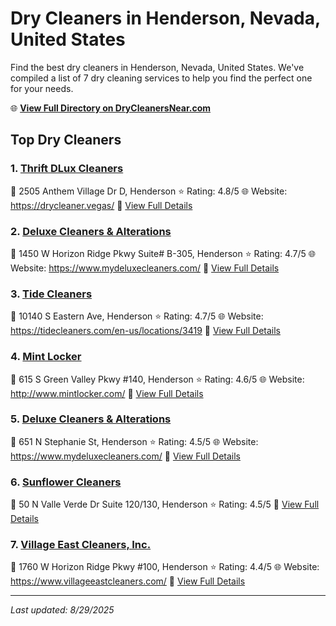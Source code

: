 # Dry Cleaners in Henderson, Nevada, United States

Find the best dry cleaners in Henderson, Nevada, United States. We've compiled a list of 7 dry cleaning services to help you find the perfect one for your needs.

🌐 **[View Full Directory on DryCleanersNear.com](https://drycleanersnear.com/city/US/Nevada/Henderson)**

## Top Dry Cleaners

### 1. [Thrift DLux Cleaners](https://drycleanersnear.com/dryCleaner/687ef15075997f6da5b64108/thrift-dlux-cleaners)
📍 2505 Anthem Village Dr D, Henderson
⭐ Rating: 4.8/5
🌐 Website: https://drycleaner.vegas/
🔗 [View Full Details](https://drycleanersnear.com/dryCleaner/687ef15075997f6da5b64108/thrift-dlux-cleaners)

### 2. [Deluxe Cleaners & Alterations](https://drycleanersnear.com/dryCleaner/687ef0cc75997f6da5b63d0e/deluxe-cleaners-alterations)
📍 1450 W Horizon Ridge Pkwy Suite# B-305, Henderson
⭐ Rating: 4.7/5
🌐 Website: https://www.mydeluxecleaners.com/
🔗 [View Full Details](https://drycleanersnear.com/dryCleaner/687ef0cc75997f6da5b63d0e/deluxe-cleaners-alterations)

### 3. [Tide Cleaners](https://drycleanersnear.com/dryCleaner/687ef0e675997f6da5b63de9/tide-cleaners)
📍 10140 S Eastern Ave, Henderson
⭐ Rating: 4.7/5
🌐 Website: https://tidecleaners.com/en-us/locations/3419
🔗 [View Full Details](https://drycleanersnear.com/dryCleaner/687ef0e675997f6da5b63de9/tide-cleaners)

### 4. [Mint Locker](https://drycleanersnear.com/dryCleaner/687ef0b275997f6da5b63b03/mint-locker)
📍 615 S Green Valley Pkwy #140, Henderson
⭐ Rating: 4.6/5
🌐 Website: http://www.mintlocker.com/
🔗 [View Full Details](https://drycleanersnear.com/dryCleaner/687ef0b275997f6da5b63b03/mint-locker)

### 5. [Deluxe Cleaners & Alterations](https://drycleanersnear.com/dryCleaner/687ef15875997f6da5b64149/deluxe-cleaners-alterations)
📍 651 N Stephanie St, Henderson
⭐ Rating: 4.5/5
🌐 Website: https://www.mydeluxecleaners.com/
🔗 [View Full Details](https://drycleanersnear.com/dryCleaner/687ef15875997f6da5b64149/deluxe-cleaners-alterations)

### 6. [Sunflower Cleaners](https://drycleanersnear.com/dryCleaner/687ef16075997f6da5b64188/sunflower-cleaners)
📍 50 N Valle Verde Dr Suite 120/130, Henderson
⭐ Rating: 4.5/5
🔗 [View Full Details](https://drycleanersnear.com/dryCleaner/687ef16075997f6da5b64188/sunflower-cleaners)

### 7. [Village East Cleaners, Inc.](https://drycleanersnear.com/dryCleaner/687ef13475997f6da5b64043/village-east-cleaners-inc)
📍 1760 W Horizon Ridge Pkwy #100, Henderson
⭐ Rating: 4.4/5
🌐 Website: https://www.villageeastcleaners.com/
🔗 [View Full Details](https://drycleanersnear.com/dryCleaner/687ef13475997f6da5b64043/village-east-cleaners-inc)


---

*Last updated: 8/29/2025*
